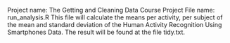 Project name: The Getting and Cleaning Data Course Project
File name: run_analysis.R
This file will calculate the means per activity, per subject of the mean and standard deviation of the Human Activity Recognition Using Smartphones Data. The result will be found at the file tidy.txt.
